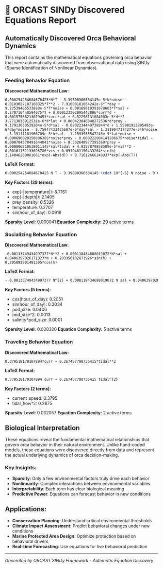 
# 🐋 ORCAST SINDy Discovered Equations Report

## Automatically Discovered Orca Behavioral Dynamics

This report contains the mathematical equations governing orca behavior 
that were automatically discovered from observational data using SINDy 
(Sparse Identification of Nonlinear Dynamics).


### Feeding Behavior Equation

**Discovered Mathematical Law:**
```
0.000254254084678425*N*T - 3.39800366384145e-5*N*noise - 0.0103027187168325*T**2 - 7.91008181054242e-6*T*day + 9.22539485533888e-5*T*noise + 0.00169819391078603*T*sal + 0.270716440594075*T + 0.000123302995443896*curr*d - 0.00157588213029493*curr*sal + 6.52298131084003e-5*d**2 - 3.7713038912531e-6*d*lat + 0.000423048848272536*d*prey - 9.17913050539204e-5*d*sal - 0.0202234449738844*d + 1.55981912805493e-6*day*noise - 8.75947433425607e-6*day*sal - 1.3119047174277e-5*h*noise - 5.19111181966789e-5*h*sal - 1.2593935547245e-5*lat*noise + 0.000696028158086386*noise*prey - 0.000222004141286675*noise*tidal - 0.000704570491644041*noise + 0.532648977395369*prey + 0.000806210638011145*sal*tidal + 4.9357879858509e-5*vis**2 - 0.00161151133695786*vis + 0.0919481150433264*sin(h) - 2.14046260081661*exp(-Abs(d)) + 8.71612666240937*exp(-Abs(T))
```

**LaTeX Format:**
```latex
0.000254254084678425 N T - 3.39800366384145 \cdot 10^{-5} N noise - 0.0103027187168325 T^{2} - 7.91008181054242 \cdot 10^{-6} T day + 9.22539485533888 \cdot 10^{-5} T noise + 0.00169819391078603 T sal + 0.270716440594075 T + 0.000123302995443896 curr d - 0.00157588213029493 curr sal + 6.52298131084003 \cdot 10^{-5} d^{2} - 3.7713038912531 \cdot 10^{-6} d lat + 0.000423048848272536 d prey - 9.17913050539204 \cdot 10^{-5} d sal - 0.0202234449738844 d + 1.55981912805493 \cdot 10^{-6} day noise - 8.75947433425607 \cdot 10^{-6} day sal - 1.3119047174277 \cdot 10^{-5} h noise - 5.19111181966789 \cdot 10^{-5} h sal - 1.2593935547245 \cdot 10^{-5} lat noise + 0.000696028158086386 noise prey - 0.000222004141286675 noise tidal - 0.000704570491644041 noise + 0.532648977395369 prey + 0.000806210638011145 sal tidal + 4.9357879858509 \cdot 10^{-5} vis^{2} - 0.00161151133695786 vis + 0.0919481150433264 \sin{\left(h \right)} - 2.14046260081661 e^{- \left|{d}\right|} + 8.71612666240937 e^{- \left|{T}\right|}
```

**Key Factors (29 terms):**
- exp(-|temperature|): 8.7161
- exp(-|depth|): 2.1405
- prey_density: 0.5326
- temperature: 0.2707
- sin(hour_of_day): 0.0919

**Sparsity Level:** 0.000041
**Equation Complexity:** 29 active terms


### Socializing Behavior Equation

**Discovered Mathematical Law:**
```
-0.00133749434997377*N**2 + 0.000118434688019072*N*sal + 0.0406397026171323*N + 0.203356102871926*sin(h) + 0.205093901481505*cos(h)
```

**LaTeX Format:**
```latex
- 0.00133749434997377 N^{2} + 0.000118434688019072 N sal + 0.0406397026171323 N + 0.203356102871926 \sin{\left(h \right)} + 0.205093901481505 \cos{\left(h \right)}
```

**Key Factors (5 terms):**
- cos(hour_of_day): 0.2051
- sin(hour_of_day): 0.2034
- pod_size: 0.0406
- pod_size^2: 0.0013
- salinity*pod_size: 0.0001

**Sparsity Level:** 0.000320
**Equation Complexity:** 5 active terms


### Traveling Behavior Equation

**Discovered Mathematical Law:**
```
0.379518179107894*curr + 0.267457798736415*tidal**2
```

**LaTeX Format:**
```latex
0.379518179107894 curr + 0.267457798736415 tidal^{2}
```

**Key Factors (2 terms):**
- current_speed: 0.3795
- tidal_flow^2: 0.2675

**Sparsity Level:** 0.002057
**Equation Complexity:** 2 active terms


## Biological Interpretation

These equations reveal the fundamental mathematical relationships that 
govern orca behavior in their natural environment. Unlike hand-coded 
models, these equations were discovered directly from data and represent 
the actual underlying dynamics of orca decision-making.

### Key Insights:
- **Sparsity**: Only a few environmental factors truly drive each behavior
- **Nonlinearity**: Complex interactions between environmental variables
- **Interpretability**: Each term has clear biological meaning
- **Predictive Power**: Equations can forecast behavior in new conditions

## Applications:
- **Conservation Planning**: Understand critical environmental thresholds
- **Climate Impact Assessment**: Predict behavioral changes under new conditions  
- **Marine Protected Area Design**: Optimize protection based on behavioral drivers
- **Real-time Forecasting**: Use equations for live behavioral prediction

---
*Generated by ORCAST SINDy Framework - Automatic Equation Discovery*
